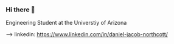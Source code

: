 ### Hi there 👋

<!--
**03Daniel06/03Daniel06** is a ✨ _special_ ✨ repository because its `README.md` (this file) appears on your GitHub profile.

My name is Daniel Northcott


--> Engineering Student at the Universtiy of Arizona
--> linkedin: https://www.linkedin.com/in/daniel-jacob-northcott/

